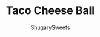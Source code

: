 ---
layout: ../../layouts/MarkdownPostLayout.astro
title: Taco Cheese Ball
author: ShugarySweets
pubDate: 2018-12-13
description: "Taco cheese ball rolled in tortilla chips!"
image_url: https://www.shugarysweets.com/wp-content/uploads/2015/02/taco-cheese-ball-3.jpg
tags: ["Appetizers","American"]
calories: 58
protein: 1
carbohydrates: 7
fats: 3
fiber: 1
ingredients: ["2 packages (8 oz each) cream cheese, softened","1/4 cup taco seasoning","2 Tbsp diced jalapenos (seeded)","1 can (4 oz) diced black olives, drained","1 cup crushed tortilla chips (or Doritos)","2 cup shredded lettuce","1 cup cherry tomato halves","chips and crackers, for serving"]
serves: 8
time: "1 hour 10 minutes"
prepTime: "10 minutes"
instructions: ["In a large mixing bowl, beat cream cheese with taco seasoning until well blended. Add in jalapenos and black olives.","Line a 4 cup bowl with plastic wrap. Drop cheese ball into bowl and wrap the plastic around the cheese ball. Refrigerate for at least one hour (more is even better to allow the flavors to mingle).","When ready to serve, place shredded lettuce and tomatoes on a serving platter. Fill a bowl with the crushed chips. Unwrap cheese ball and drop into bowl, pressing the chips gently onto the ball. Place cheese ball on platter and serve with extra chips and crackers ENJOY."]
nutrition: ["58 calories","7 grams carbohydrates","3 milligrams cholesterol","3 grams fat","1 grams fiber","1 grams protein","1 grams saturated fat","288 milligrams sodium","1 grams sugar","0 grams trans fat","2 grams unsaturated fat"]
---